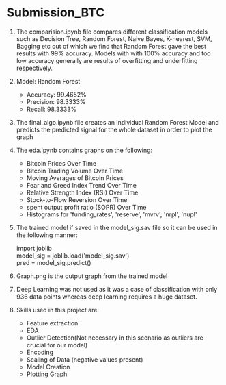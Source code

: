 # Submission_BTC
1) The comparision.ipynb file compares different classification models such as Decision Tree, Random Forest, Naive Bayes, K-nearest, SVM, Bagging etc out of which we find that Random Forest gave the best results with 99% accuracy. Models with with 100% accuracy and too low accuracy generally are results of overfitting and underfitting respectively.
2) Model: Random Forest
   - Accuracy: 99.4652%
   - Precision: 98.3333%
   - Recall: 98.3333%
4) The final_algo.ipynb file creates an individual Random Forest Model and predicts the predicted signal for the whole dataset in order to plot the graph
5) The eda.ipynb contains graphs on the following:
   - Bitcoin Prices Over Time
   - Bitcoin Trading Volume Over Time
   - Moving Averages of Bitcoin Prices
   - Fear and Greed Index Trend Over Time
   - Relative Strength Index (RSI) Over Time
   - Stock-to-Flow Reversion Over Time
   - spent output profit ratio (SOPR) Over Time
   - Histograms for 'funding_rates', 'reserve', 'mvrv', 'nrpl', 'nupl'
6) The trained model if saved in the model_sig.sav file so it can be used in the following manner:
   
   import joblib<br>
   model_sig = joblib.load('model_sig.sav')<br>
   pred = model_sig.predict()
   
7) Graph.png is the output graph from the trained model
8) Deep Learning was not used as it was a case of classification with only 936 data points whereas deep learning requires a huge dataset.
9) Skills used in this project are:
   - Feature extraction
   - EDA
   - Outlier Detection(Not necessary in this scenario as outliers are crucial for our model)
   - Encoding
   - Scaling of Data (negative values present)
   - Model Creation
   - Plotting Graph
